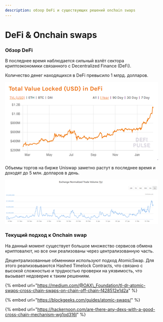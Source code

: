 ```yaml
---
description: обзор DeFi и существующих решений onchain swaps
---
```


# DeFi & Onchain swaps

### Обзор DeFi

В последнее время наблюдается сильный взлёт сектора криптоэкономики связанного с Decentralized Finance \(DeFi\). 

Количество денег находящихся в DeFi превысило 1 млрд. долларов.

![&#x41A;&#x43E;&#x43B;&#x438;&#x447;&#x435;&#x441;&#x442;&#x432;&#x43E; &#x434;&#x435;&#x43D;&#x435;&#x433; &#x43D;&#x430;&#x445;&#x43E;&#x434;&#x44F;&#x449;&#x438;&#x445;&#x441;&#x44F; &#x432; DeFi](.gitbook/assets/image%20%281%29.png)

Объемы торгов на бирже Uniswap заметно растут в последнее время и доходят до 5 млн. долларов в день.

![&#x41E;&#x431;&#x44A;&#x451;&#x43C;&#x44B; &#x442;&#x43E;&#x440;&#x433;&#x43E;&#x432; &#x43D;&#x430; uniswap &#x431;&#x438;&#x440;&#x436;&#x435;](.gitbook/assets/image%20%288%29.png)



### Текущий подход к Onchain swap

На данный момент существует большое множество сервисов обмена криптовалют, но все они реализованы через централизованную часть. 

Децентрализованные обменники используют подход AtomicSwap. Для этого реализовываются Hashed Timelock Contracts, что связано с высокой сложностью и трудностью проверки на уязвимость, что вызывает недоверие к таким решениям.

{% embed url="https://medium.com/@OAX\_Foundation/tl-dr-atomic-swaps-cross-chain-swaps-on-chain-off-chain-f428512e1d2a" %}

{% embed url="https://blockgeeks.com/guides/atomic-swaps/" %}

{% embed url="https://hackernoon.com/are-there-any-dexs-with-a-good-cross-chain-mechanism-wg1od316l" %}







## 



